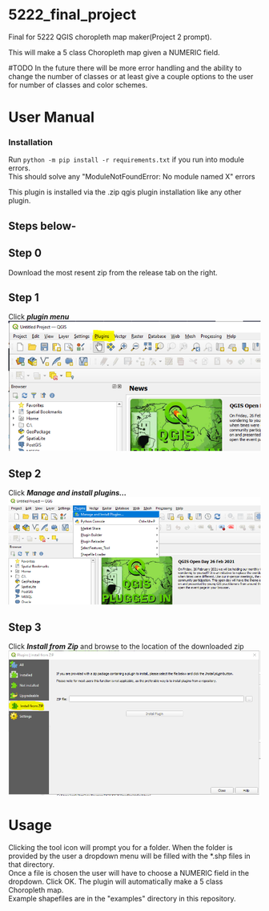 # 5222_final_project
Final for 5222 QGIS choropleth map maker(Project 2 prompt).  

This will make a 5 class Choropleth map given a NUMERIC field.  

\#TODO
In the future there will be more error handling and the ability to change the number of classes or at least give a couple options to the user for number of classes and color schemes.

# User Manual
### Installation  
Run ```python -m pip install -r requirements.txt``` if you run into module errors.  
This should solve any "ModuleNotFoundError: No module named X" errors  


This plugin is installed via the .zip qgis plugin installation like any other plugin.  
## Steps below-
## Step 0  
Download the most resent zip from the release tab on the right.  

## Step 1  
Click _**plugin menu**_  
![image](./assets/step1.PNG)  

## Step 2  
Click _**Manage and install plugins...**_  
![image](./assets/step2.PNG)  

## Step 3  
Click _**Install from Zip**_ and browse to the location of the downloaded zip
![image](./assets/step3.PNG)  

# Usage  
Clicking the tool icon will prompt you for a folder. When the folder is provided by the user a dropdown menu will be filled with the \*.shp files in that directory.  
Once a file is chosen the user will have to choose a NUMERIC field in the dropdown. Click OK. The plugin will automatically make a 5 class Choropleth map.  
Example shapefiles are in the "examples" directory in this repository.
